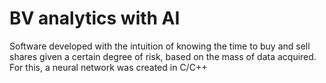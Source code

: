 # BV analytics with AI
Software developed with the intuition of knowing the time to buy and sell shares given a certain degree of risk, based on the mass of data acquired. For this, a neural network was created in C/C++
